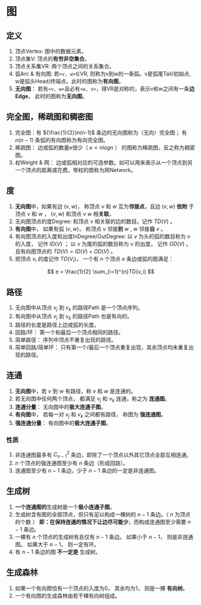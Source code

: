 # 图


## 定义
1. 顶点Vertex: 图中的数据元素。
2. 顶点集V: 顶点的**有穷非空集合**。
3. 顶点关系集VR: 两个顶点之间的关系集合。
4. 弧Arc & 有向图: 若`<v, w>`∈VR, 则称为v到w的一条弧。v是弧尾Tail/初始点, w是弧头Head/终端点。此时的图称为**有向图**。
5. **无向图**： 若有`<v, w>`且必有`<w, v>`，得VR是对称的，表示v和w之间有一条**边Edge**， 此时的图称为**无向图**。


## 完全图，稀疏图和稠密图
1. 完全图：有 ${\frac{1}{2}}n(n-1)$ 条边的无向图称为（无向）完全图； 有 $n(n-1)$ 条弧的有向图称为有向完全图。
2. 稀疏图： 边或弧的数量e很少（ $e < nlogn$ ） 的图称为稀疏图，反之称为稠密图。
3. 权Weight & 网： 边或弧相对应的可选参数。如可以用来表示从一个顶点到另一个顶点的距离或花费。带权的图称为网Network。


## 度
1. **无向图**中，如果有边 $(v, w)$， 称顶点 $v$ 和 $w$ 互为**邻接点**，且边 $(v, w)$ **依附** 于顶点 $v$ 和 $w$ ， $(v, w)$ 和顶点 $v$ $w$ 相**关联**。
2. 无向图顶点的度Degree: 和顶点 $v$ 相关联的边的数目。记作 $TD(V)$ 。
3. **有向图**中， 如果有弧 $(v, w)$， 称顶点 $v$ 邻接**到** $w$ , $w$ 邻接**自** $v$ 。
4. 有向图顶点的入度和出度InDegree/OutDegree: 以 $v$ 为头的弧的数目称为 $v$ 的入度， 记作 $ID(V)$ ； 以 $v$ 为尾的弧的数目称为 $v$ 的出度， 记作 $OD(V)$ 。且有向图顶点的 $TD(V) = ID(V) + OD(V)$ 。
5. 把顶点 $v_i$ 的度记作 $TD(V_i)$， 一个有 $n$ 个顶点 $e$ 条边或弧的图满足：


$$ e = \frac{1}{2} \sum_{i=1}^{n}TD(v_i) $$


## 路径
1. 无向图中从顶点 $v_j$ 到 $v_k$ 的路径Path 是一个顶点序列。
2. 有向图中从顶点 $v_j$ 到 $v_k$ 的路径Path 也是有向的。
3. 路径的长度是路径上边或弧的长度。
4. 回路/环： 第一个和最后一个顶点相同的路径。
5. 简单路径： 序列中顶点不重复出现的路径。
6. 简单回路/简单环： 只有第一个/最后一个顶点重复出现，其余顶点均未重复出现的路径。


## 连通
1. **无向图**中，若 $v$ 到 $w$ 有路径，称 $v$ 和 $w$ 是连通的。
2. 若无向图中任何两个顶点， 都满足 $v_j$ 和 $v_k$ 连通，称之为 **连通图**。
3. **连通分量**： 无向图中的**极大连通子图**。
4. **有向图**中， 若每一对 $v_j$ 和 $v_k$ 之间都有路径， 称图为 **强连通图**。
5. **强连通分量**： 有向图中的**极大连通子图**。

### 性质
1. 非连通图最多有 $C_{n-1}^{2}$ 条边，即除了一个顶点以外其它顶点全部互相连通。
2. $n$ 个顶点的强连通图至少有 $n$ 条边（形成回路）。
3. 连通图至少有 $n-1$ 条边，少于 $n-1$ 条边的一定是非连通图。

## 生成树
1. **一个连通图的**生成树是一个**极小连通子图**。
2. 生成树含有图的全部顶点，但只有足以构成一棵树的 $n-1$ 条边。（ $n$ 为顶点的个数 ） **即：在保持连通的情况下让边尽可能少**，而构成连通图至少需要 $n-1$ 条边。
3. 一棵有 $n$ 个顶点的生成树有且仅有 $n-1$ 条边。 如果小于 $n-1$， 则是非连通图。 如果大于 $n-1$， 则一定有环。
4. 有 $n-1$ 条边的图 **不一定是** 生成树。


## 生成森林
1. 如果一个有向图恰有一个顶点的入度为0， 其余均为1， 则是一棵 **有向树**。
2. 一个有向图的生成森林由若干棵有向树组成。
